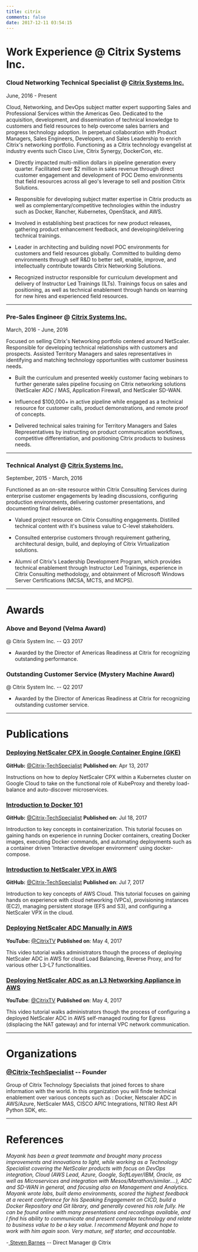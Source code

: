 ```yaml
---
title: citrix
comments: false
date: 2017-12-11 03:54:15
---
```


# Work Experience @ Citrix Systems Inc. 

### Cloud Networking Technical Specialist @ [Citrix Systems Inc.](https://www.citrix.com)
June, 2016 - Present

Cloud, Networking, and DevOps subject matter expert supporting Sales and Professional Services within the Americas Geo. Dedicated to the acquisition, development, and dissemination of technical knowledge to customers and field resources to help overcome sales barriers and progress technology adoption. In perpetual collaboration with Product Managers, Sales Engineers, Developers, and Sales Leadership to enrich Citrix's networking portfolio. Functioning as a Citrix technology evangelist at industry events such Cisco Live, Citrix Synergy, DockerCon, etc.

* Directly impacted multi-million dollars in pipeline generation every quarter. Facilitated over $2 million in sales revenue through direct customer engagement and development of POC Demo environments that field resources across all geo's leverage to sell and position Citrix Solutions.

* Responsible for developing subject matter expertise in Citrix products as well as complementary/competitive technologies within the industry such as Docker, Rancher, Kubernetes, OpenStack, and AWS.

* Involved in establishing best practices for new product releases, gathering product enhancement feedback, and developing/delivering technical trainings.

* Leader in architecting and building novel POC environments for customers and field resources globally. Committed to building demo environments through self R&D to better sell, enable, improve, and intellectually contribute towards Citrix Networking Solutions.

* Recognized instructor responsible for curriculum development and delivery of Instructor Led Trainings (ILTs). Trainings focus on sales and positioning, as well as technical enablement through hands on learning for new hires and experienced field resources.

---

### Pre-Sales Engineer @ [Citrix Systems Inc.](https://www.citrix.com)
March, 2016 - June, 2016

Focused on selling Citrix's Networking portfolio centered around NetScaler. Responsible for developing technical relationships with customers and prospects. Assisted Territory Managers and sales representatives in identifying and matching technology opportunities with customer business needs.

* Built the curriculum and presented weekly customer facing webinars to further generate sales pipeline focusing on Citrix networking solutions (NetScaler ADC / MAS, Application Firewall, and NetScaler SD-WAN.

* Influenced $100,000+ in active pipeline while engaged as a technical resource for customer calls, product demonstrations, and remote proof of concepts.

* Delivered technical sales training for Territory Managers and Sales Representatives by instructing on product communication workflows, competitive differentiation, and positioning Citrix products to business needs.

---

### Technical Analyst @ [Citrix Systems Inc.](https://www.citrix.com)
September, 2015 - March, 2016


Functioned as an on-site resource within Citrix Consulting Services during enterprise customer engagements by leading discussions, configuring production environments, delivering customer presentations, and documenting final deliverables.

* Valued project resource on Citrix Consulting engagements. Distilled technical content with it's business value to C-level stakeholders.

* Consulted enterprise customers through requirement gathering, architectural design, build, and deploying of Citrix Virtualization solutions.

* Alumni of Citrix's Leadership Development Program, which provides technical enablement through Instructor Led Trainings, experience in Citrix Consulting methodology, and obtainment of Microsoft Windows Server Certifications (MCSA, MCTS, and MCPS).

--- 

# Awards 

### Above and Beyond (Velma Award)
@ Citrix System Inc. -- Q3 2017 
- Awarded by the Director of Americas Readiness at Citrix for recognizing outstanding performance.

### Outstanding Customer Service (Mystery Machine Award)
@ Citrix System Inc. -- Q2 2017 
- Awarded by the Director of Americas Readiness at Citrix for recognizing outstanding customer service.

---

# Publications 

### [Deploying NetScaler CPX in Google Container Engine (GKE)](https://github.com/Citrix-TechSpecialist/GKE-cpx-proxy/)
**GitHub:** [@Citrix-TechSpecialist](https://github.com/Citrix-TechSpecialist)
**Published on**:  Apr 13, 2017

Instructions on how to deploy NetScaler CPX within a Kubernetes cluster on Google Cloud to take on the functional role of KubeProxy and thereby load-balance and auto-discover microservices.

### [Introduction to Docker 101](https://github.com/Citrix-TechSpecialist/Docker-101)
**GitHub:** [@Citrix-TechSpecialist](https://github.com/Citrix-TechSpecialist)
**Published on**: Jul 18, 2017

Introduction to key concepts in containerization. This tutorial focuses on gaining hands on experience in running Docker containers, creating Docker images, executing Docker commands, and automating deployments such as a container driven 'Interactive developer environment' using docker-compose.

### [Introduction to NetScaler VPX in AWS](https://github.com/Citrix-TechSpecialist/NetScaler-in-AWS-101/)
**GitHub:** [@Citrix-TechSpecialist](https://github.com/Citrix-TechSpecialist)
**Published on**: Jul 7, 2017

Introduction to key concepts of AWS Cloud. This tutorial focuses on gaining hands on experience with cloud networking (VPCs), provisioning instances (EC2), managing persistent storage (EFS and S3), and configuring a NetScaler VPX in the cloud.

### [Deploying NetScaler ADC Manually in AWS](https://www.youtube.com/watch?v=STspuSgB9H4)
**YouTube:** [@CitrixTV](https://www.youtube.com/user/CitrixTV)
**Published on**: May 4, 2017

This video tutorial walks administrators though the process of deploying NetScaler ADC in AWS for cloud Load Balancing, Reverse Proxy, and for various other L3-L7 functionalities. 

### [Deploying NetScaler ADC as an L3 Networking Appliance in AWS](https://www.youtube.com/watch?v=CUp8ngTJAjk)
**YouTube**: [@CitrixTV]()
**Published on**: May 4, 2017

This video tutorial walks administrators though the process of configuring a deployed NetScaler ADC in AWS self-managed routing for Egress (displacing the NAT gateway) and for internal VPC network communication.

---

# Organizations

### [@Citrix-TechSpecialist](https://github.com/Citrix-TechSpecialist/) -- Founder

Group of Citrix Technology Specialists that joined forces to share information with the world. In this organization you will finde technical enablement over various concepts such as : Docker, Netscaler ADC in AWS/Azure, NetScaler MAS, CISCO APIC Integrations, NITRO Rest API Python SDK, etc. 

---

# References 

*Mayank has been a great teammate and brought many process improvements and innovations to light, while working as a Technology Specialist covering the NetScaler products with focus on DevOps integration, Cloud (AWS Lead, Azure, Google, SoftLayer/IBM, Oracle, as well as Microservices and integration with Mesos/Marathon/similar....), ADC and SD-WAN in general, and focusing also on Management and Analytics. Mayank wrote labs, built demo environments, scored the highest feedback at a recent conference for his Speaking Engagement on CICD, build a Docker Repository and Git library, and generally covered his role fully. He can be found online with many presentations and recordings available, and I find his ability to communicate and present complex technology and relate to business value to be a key value. I recommend Mayank and hope to work with him again soon. Very mature, self starter, and accountable.*

-[ Steven Barnes](https://www.linkedin.com/in/barnstev/?lipi=urn%3Ali%3Apage%3Ad_flagship3_profile_view_base%3Br8wRLtlqRzOVxTeqnrkZHQ%3D%3D&licu=urn%3Ali%3Acontrol%3Ad_flagship3_profile_view_base-recommendation_details_profile) -- Direct Manager @ Citrix

